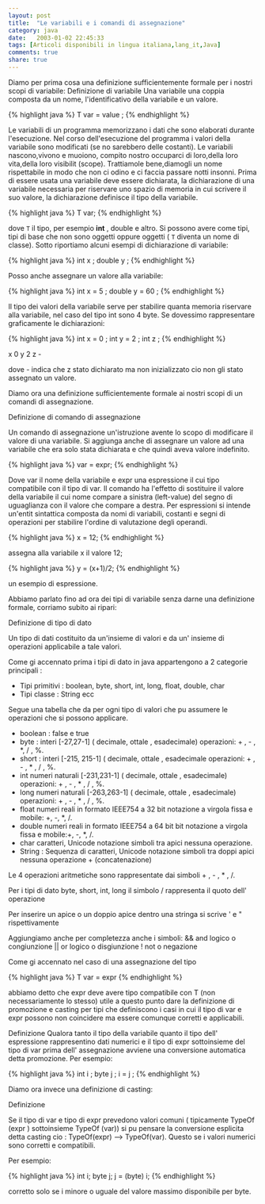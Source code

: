 ```yaml
--- 
layout: post
title:  "Le variabili e i comandi di assegnazione"
category: java
date:   2003-01-02 22:45:33
tags: [Articoli disponibili in lingua italiana,lang_it,Java]
comments: true
share: true
---
```


Diamo per prima cosa una definizione sufficientemente formale per i nostri scopi di variabile:
Definizione di variabile
Una variabile  una coppia composta da un nome, l'identificativo della variabile e un valore.

{% highlight java %}
T var = value ;
{% endhighlight %}

Le variabili di un programma memorizzano i dati che sono elaborati durante l'esecuzione.
Nel corso dell'esecuzione del programma i valori della variabile sono modificati (se no sarebbero delle costanti).
Le variabili nascono,vivono e muoiono,  compito nostro occuparci di loro,della loro vita,della loro visibilit (scope).
Trattiamole bene,diamogli un nome rispettabile in modo che non ci odino e ci faccia passare notti insonni.
Prima di essere usata una variabile deve essere dichiarata, la dichiarazione di una variabile  necessaria per riservare uno spazio
di memoria in cui scrivere il suo valore, la dichiarazione definisce il tipo della variabile.

{% highlight java %}
T var;
{% endhighlight %}

dove `T`  il tipo, per esempio **int** , double e altro.
Si possono avere come tipi, tipi di base che non sono oggetti oppure oggetti ( `T` diventa un nome di classe). 
Sotto riportiamo alcuni esempi di dichiarazione di variabile:

{% highlight java %}
int x ; double y ;
{% endhighlight %}

Posso anche assegnare un valore alla variabile:

{% highlight java %}
int x = 5 ; double y = 60 ;
{% endhighlight %}

Il tipo dei valori della variabile serve per stabilire quanta memoria riservare alla variabile, nel caso del tipo int sono 4 byte.
Se dovessimo rappresentare graficamente le dichiarazioni:

{% highlight java %}
int x = 0 ; 
int y = 2 ; 
int z ; 
{% endhighlight %}

x 0 y 2 z -

dove - indica che z  stato dichiarato ma non inizializzato cio non gli  stato assegnato un valore.

Diamo ora una definizione sufficientemente formale ai nostri scopi di un comandi di assegnazione.

Definizione di comando di assegnazione

Un comando di assegnazione  un'istruzione avente lo scopo di modificare il valore di una variabile.
Si aggiunga anche di assegnare un valore ad una variabile che era solo stata dichiarata e che quindi aveva valore indefinito.

{% highlight java %}
var = expr;
{% endhighlight %}

Dove var  il nome della variabile e expr una espressione il cui tipo  compatibile con il tipo di var.
Il comando ha l'effetto di sostituire il valore della variabile il cui nome compare a sinistra (left-value) del segno di uguaglianza 
con il valore che compare a destra.
Per espressioni si intende un'entit sintattica composta da nomi di variabili, costanti e segni di operazioni 
per stabilire l'ordine di valutazione degli operandi.

{% highlight java %}
x = 12;
{% endhighlight %}

assegna alla variabile x il valore 12;

{% highlight java %}
y = (x+1)/2;
{% endhighlight %}

 un esempio di espressione.

Abbiamo parlato fino ad ora dei tipi di variabile senza darne una definizione formale, corriamo subito ai ripari:

Definizione di tipo di dato 

Un tipo di dati  costituito da un'insieme di valori e da un' insieme di operazioni applicabile a tale valori.

Come gi accennato prima i tipi di dato in java appartengono a 2 categorie principali :

* Tipi primitivi : boolean, byte, short, int, long, float, double, char
* Tipi classe : String ecc

Segue una tabella che da per ogni tipo di valori che pu assumere le operazioni che si possono applicare.

* boolean : false e true 
* byte : interi [-27,27-1] ( decimale, ottale , esadecimale) operazioni: + , - , *, / , %. 
* short : interi [-215, 215-1] ( decimale, ottale , esadecimale operazioni: + , - , * , / , %. 
* int numeri naturali [-231,231-1] ( decimale, ottale , esadecimale) operazioni: + , - , * , / , %. 
* long numeri naturali [-263,263-1] ( decimale, ottale , esadecimale) operazioni: + , - , * , / , %. 
* float numeri reali in formato IEEE754 a 32 bit notazione a virgola fissa e mobile: +, -, *, /. 
* double numeri reali in formato IEEE754 a 64 bit bit notazione a virgola fissa e mobile:+, -, *, /. 
* char caratteri, Unicode notazione simboli tra apici nessuna operazione. 
* String : Sequenza di caratteri, Unicode notazione simboli tra doppi apici nessuna operazione + (concatenazione)

Le 4 operazioni aritmetiche sono rappresentate dai simboli + , - , * , /.

Per i tipi di dato byte, short, int, long il simbolo / rappresenta il quoto dell' operazione

Per inserire un apice o un doppio apice dentro una stringa si scrive \' e \" rispettivamente

Aggiungiamo anche per completezza anche i simboli:
  && and logico o congiunzione 
  || or logico o disgiunzione 
  !  not o negazione

Come gi accennato nel caso di una assegnazione del tipo 

{% highlight java %}
T var = expr 
{% endhighlight %}

abbiamo detto che expr deve avere tipo compatibile con T (non necessariamente lo stesso)  utile a questo punto dare 
la definizione di promozione e casting per tipi che definiscono i casi in cui il tipo di var e expr possono non coincidere 
ma essere comunque corretti e applicabili.

Definizione
Qualora tanto il tipo della variabile quanto il tipo dell' espressione rappresentino dati numerici e il tipo di expr  sottoinsieme 
del tipo di var prima dell' assegnazione avviene una conversione automatica detta promozione.
Per esempio:

{% highlight java %}
int i ; 
byte j ; 
i = j ;
{% endhighlight %}

Diamo ora invece una definizione di casting:

Definizione

Se il tipo di var e tipo di expr prevedono valori comuni ( tipicamente TypeOf (expr ) sottoinsieme TypeOf (var)) si pu pensare la 
conversione esplicita detta casting cio : TypeOf(expr) --> TypeOf(var). Questo se i valori numerici sono corretti e compatibili.

Per esempio:

{% highlight java %}
int i; 
byte j; 
j = (byte) i;
{% endhighlight %}

 corretto solo se i  minore o uguale del valore massimo disponibile per byte.
